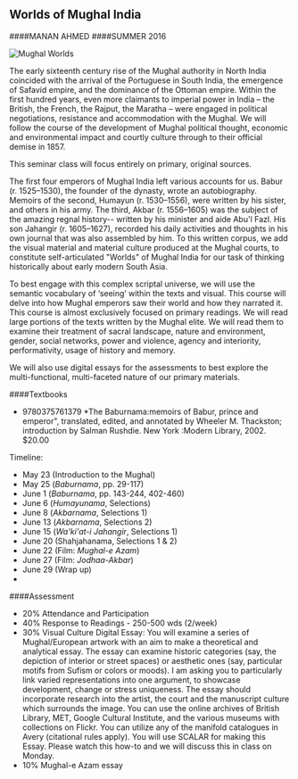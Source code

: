 ## Worlds of Mughal India 
####MANAN AHMED
####SUMMER 2016

 ![Mughal Worlds](https://github.com/mananahmed/syllabi/blob/master/images/mw.png "poster")


The early sixteenth century rise of the Mughal authority in North India coincided with the arrival of the Portuguese in South India, the emergence of Safavid empire, and the dominance of the Ottoman empire. Within the first hundred years, even more claimants to imperial power in India – the British, the French, the Rajput, the Maratha – were engaged in political negotiations, resistance and accommodation with the Mughal. We will follow the course of the development of Mughal political thought, economic and environmental impact and courtly culture through to their official demise in 1857.

This seminar class will focus entirely on primary, original sources. 

The first four emperors of Mughal India left various accounts for us. Babur (r. 1525–1530), the founder of the dynasty, wrote an autobiography. Memoirs of the second, Humayun (r. 1530–1556), were written by his sister, and others in his army. The third, Akbar (r. 1556–1605) was the subject of the amazing regnal history-- written by his minister and aide Abu'l Fazl. His son Jahangir (r. 1605–1627), recorded his daily activities and thoughts in his own journal that was also assembled by him. To this written corpus, we add the visual material and material culture produced at the Mughal courts, to constitute self-articulated "Worlds" of Mughal India for our task of thinking historically about early modern South Asia.

To best engage with this complex scriptal universe, we will use the semantic vocabulary of ‘seeing’ within the texts and visual. This course will delve into how Mughal emperors saw their world and how they narrated it. This course is almost exclusively focused on primary readings. We will read large portions of the texts written by the Mughal elite. We will read them to examine their treatment of sacral landscape, nature and environment, gender, social networks, power and violence, agency and interiority, performativity, usage of history and memory. 

We will also use digital essays for the assessments to best explore the multi-functional, multi-faceted nature of our primary materials. 

####Textbooks

* 9780375761379	*The Baburnama:memoirs of Babur, prince and emperor",	translated, edited, and annotated by Wheeler M. Thackston; introduction by Salman Rushdie. New York :Modern Library,	2002.	$20.00

Timeline:

* May 23 (Introduction to the Mughal)
* May 25 (*Baburnama*, pp. 29-117)
* June 1 (*Baburnama*, pp. 143-244, 402-460)
* June 6 (*Humayunama*, Selections)
* June 8 (*Akbarnama*, Selections 1)
* June 13 (*Akbarnama*, Selections 2)
* June 15 (*Wa'ki'at-i Jahangir*, Selections 1)
* June 20 (Shahjahanama, Selections 1 & 2)
* June 22 (Film: *Mughal-e Azam*)
* June 27 (Film: *Jodhaa-Akbar*)
* June 29 (Wrap up)
* 
####Assessment

* 20% Attendance and Participation
* 40% Response to Readings - 250-500 wds (2/week)
* 30% Visual Culture Digital Essay: You will examine a series of Mughal/European artwork with an aim to make a theoretical and analytical essay. The essay can examine historic categories (say, the depiction of interior or street spaces) or aesthetic ones (say, particular motifs from Sufism or colors or moods). I am asking you to particularly link varied representations into one argument, to showcase development, change or stress uniqueness. The essay should incorporate research into the artist, the court and the manuscript culture which surrounds the image. You can use the online archives of British Library, MET, Google Cultural Institute, and the various museums with collections on Flickr. You can utilize any of the manifold catalogues in Avery (citational rules apply). You will use SCALAR for making this Essay. Please watch this how-to and we will discuss this in class on Monday.
* 10% Mughal-e Azam essay

